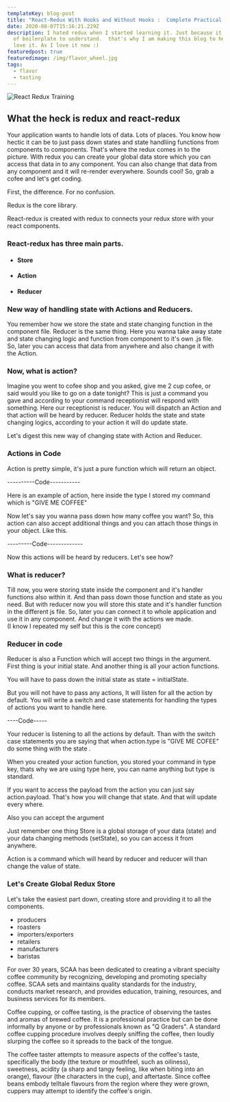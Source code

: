```yaml
---
templateKey: blog-post
title: "React-Redux With Hooks and Without Hooks :  Complete Practical Guide "
date: 2020-08-07T15:16:21.229Z
description: I hated redux when I started learning it. Just because it has lots
  of boilerplate to understand.  that's why I am making this blog to help you
  love it. As I love it now :)
featuredpost: true
featuredimage: /img/flavor_wheel.jpg
tags:
  - flavor
  - tasting
---
```

![React Redux Training](/img/flavor_wheel.jpg "React Redux Training")

## What the heck is redux and react-redux

Your application wants to handle lots of data. Lots of places. You know how hectic it can be to just pass down states and state handliing functions from components to components. That's where the redux comes in to the picture. With redux you can create your global data store which you can access that data in to any component. You can also change that data from any component and it will re-render everywhere. Sounds cool! So, grab a cofee and let's get coding. 

First, the difference. For no confusion. 

Redux is the core library.

React-redux is created with redux to connects your redux store with your  react components.

### React-redux has three main parts.

* #### Store
* #### Action
* #### Reducer

### New way of handling state with Actions and Reducers.

You remember how we store the state and state changing function in the component file. Reducer is the same thing. Here you wanna take away state and state changing logic and function from component to it's own .js file. So, later you can access that data from anywhere and also change it with the Action.

### Now, what is action?

Imagine you went to cofee shop and you asked, give me 2 cup cofee, or said would you like to go on a date tonight? This is just a command you gave and according to your command receptionist will respond with something. Here our receptionist is reducer. You will dispatch an Action and that action will be heard by reducer. Reducer holds the state and state changing logics, according to your action it will do update state.

Let's digest this new way of changing state with Action and Reducer. 

### Actions in Code

Action is pretty simple, it's just a pure function which will return an object. 

\----------Code-----------

Here is an example of action, here inside the type I stored my command which is "GIVE ME COFFEE"

Now let's say you wanna pass down how many coffee you want? So, this action can also accept additional things and you can attach those things in your object. Like this.

\---------Code-------------

Now this actions will be heard by reducers. Let's see how?

### What is reducer?

Till now, you were storing state inside the component and it's handler functions also within it. And than pass down those function and state as you need. But with reducer now you will store this state and it's handler function in the different js file. So, later you can connect it to whole application and use it in any component. And change it with the actions we made.\
(I know I repeated my self but this is the core concept)

### Reducer in code

Reducer is also a Function which will accept two things in the argument. First thing is your initial state. And another thing is all your action functions. 

You will have to pass down the initial state as state = initialState. 

But you will not have to pass any actions, It will listen for all the action by default. You will write a switch and case statements for handling the types of actions you want to handle here. 

\----Code-----

Your reducer is listening to all the actions by default. Than with the switch case statements you are saying that when action.type is "GIVE ME COFEE" do some thing with the state .

When you created your action function, you stored your command in type key, thats why we are using type here,  you can name anything but type is standard.

If you want to access the payload from the action you can just say action.payload. That's how you will change that state. And that will update every where. 



Also you can accept the argument

Just remember one thing Store is a global storage of your data (state) and your data changing methods (setState), so you can access it from anywhere.

Action is a command which will heard by reducer and reducer will than change the value of state.

### Let's Create Global Redux Store

Let's take the easiest part down, creating store and providing it to all the components. 

* producers
* roasters
* importers/exporters
* retailers
* manufacturers
* baristas

For over 30 years, SCAA has been dedicated to creating a vibrant specialty coffee community by recognizing, developing and promoting specialty coffee. SCAA sets and maintains quality standards for the industry, conducts market research, and provides education, training, resources, and business services for its members.

Coffee cupping, or coffee tasting, is the practice of observing the tastes and aromas of brewed coffee. It is a professional practice but can be done informally by anyone or by professionals known as "Q Graders". A standard coffee cupping procedure involves deeply sniffing the coffee, then loudly slurping the coffee so it spreads to the back of the tongue.

The coffee taster attempts to measure aspects of the coffee's taste, specifically the body (the texture or mouthfeel, such as oiliness), sweetness, acidity (a sharp and tangy feeling, like when biting into an orange), flavour (the characters in the cup), and aftertaste. Since coffee beans embody telltale flavours from the region where they were grown, cuppers may attempt to identify the coffee's origin.